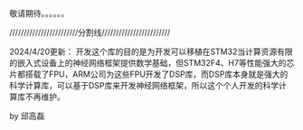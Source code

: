 敬请期待。。。。。。

////////////////////////分割线////////////////////////

2024/4/20更新：
开发这个库的目的是为开发可以移植在STM32当计算资源有限的嵌入式设备上的神经网络框架提供数学基础，但STM32F4、H7等性能强大的芯片都搭载了FPU，ARM公司为这些FPU开发了DSP库，而DSP库本身就是强大的科学计算库，可以基于DSP库来开发神经网络框架，所以这个个人开发的科学计算库不再维护。

by 邱高磊
